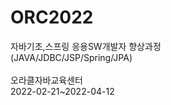 # ORC2022
자바기초,스프링 응용SW개발자 향상과정<br>
(JAVA/JDBC/JSP/Spring/JPA)<br><br>
오라클자바교육센터<br>
2022-02-21~2022-04-12
